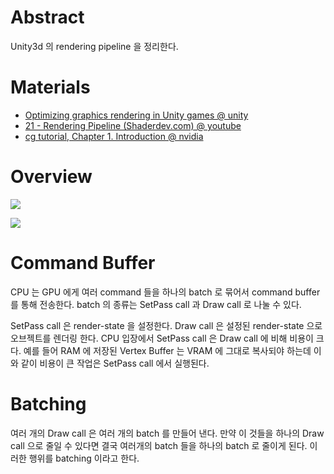 # Abstract

Unity3d 의 rendering pipeline 을 정리한다.

# Materials

* [Optimizing graphics rendering in Unity games @ unity](https://unity3d.com/kr/learn/tutorials/temas/performance-optimization/optimizing-graphics-rendering-unity-games?playlist=44069)
* [21 - Rendering Pipeline (Shaderdev.com) @ youtube](https://www.youtube.com/watch?v=qHpKfrkpt4c)
* [cg tutorial, Chapter 1. Introduction @ nvidia](http://developer.download.nvidia.com/CgTutorial/cg_tutorial_chapter01.html)

# Overview

![](http://developer.download.nvidia.com/CgTutorial/elementLinks/fig1_7.jpg)

![](http://developer.download.nvidia.com/CgTutorial/elementLinks/fig1_5.jpg)

# Command Buffer

CPU 는 GPU 에게 여러 command 들을 하나의 batch 로 묶어서 command buffer 를 통해 전송한다. batch 의 종류는 SetPass call 과 Draw call 로 나눌 수 있다. 

SetPass call 은 render-state 을 설정한다. Draw call 은 설정된 render-state 으로 오브젝트를 렌더링 한다. CPU 입장에서 SetPass call 은 Draw call 에 비해 비용이 크다. 예를 들어 RAM 에 저장된 Vertex Buffer 는 VRAM 에 그대로 복사되야 하는데 이와 같이 비용이 큰 작업은 SetPass call 에서 실행된다.

# Batching

여러 개의 Draw call 은 여러 개의 batch 를 만들어 낸다. 만약 이 것들을 하나의 Draw call 으로 줄일 수 있다면 결국 여러개의 batch 들을 하나의 batch 로 줄이게 된다. 이러한 행위를 batching 이라고 한다.